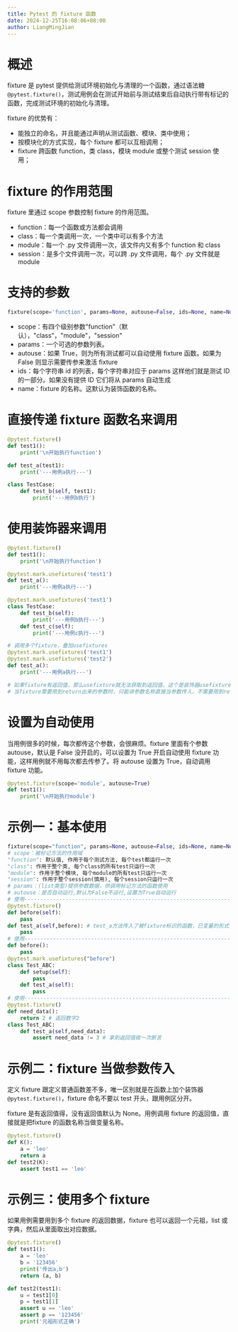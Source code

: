 ```yaml
---
title: Pytest 的 fixture 函数
date: 2024-12-25T16:08:06+08:00
author: LiangMingJian
---
```


# 概述

fixture 是 pytest 提供给测试环境初始化与清理的一个函数，通过语法糖 `@pytest.fixture()`，测试用例会在测试开始前与测试结束后自动执行带有标记的函数，完成测试环境的初始化与清理。

fixture 的优势有：

- 能独立的命名，并且能通过声明从测试函数、模块、类中使用；
- 按模块化的方式实现，每个 fixture 都可以互相调用；
- fixture 跨函数 function，类 class，模块 module 或整个测试 session 使用；

# fixture 的作用范围

fixture 里通过 scope 参数控制 fixture 的作用范围。

- function：每一个函数或方法都会调用
- class：每一个类调用一次，一个类中可以有多个方法
- module：每一个 .py 文件调用一次，该文件内又有多个 function 和 class
- session：是多个文件调用一次，可以跨 .py 文件调用，每个 .py 文件就是 module

# 支持的参数

```python
fixture(scope='function', params=None, autouse=False, ids=None, name=None)
```

- scope：有四个级别参数"function"（默认），"class"，"module"，"session"
- params：一个可选的参数列表。
- autouse：如果 True，则为所有测试都可以自动使用 fixture 函数。如果为 False 则显示需要传参来激活 fixture
- ids：每个字符串 id 的列表，每个字符串对应于 params 这样他们就是测试 ID 的一部分。如果没有提供 ID 它们将从 params 自动生成
- name：fixture 的名称。这默认为装饰函数的名称。

# 直接传递 fixture 函数名来调用

```python
@pytest.fixture()
def test1():
    print('\n开始执行function')

def test_a(test1):
    print('---用例a执行---')

class TestCase:
    def test_b(self, test1):
        print('---用例b执行')
```

# 使用装饰器来调用

```python
@pytest.fixture()
def test1():
    print('\n开始执行function')

@pytest.mark.usefixtures('test1')
def test_a():
    print('---用例a执行---')

@pytest.mark.usefixtures('test1')
class TestCase:
    def test_b(self):
        print('---用例b执行---')
    def test_c(self):
        print('---用例c执行---')

# 调用多个fixture，叠加usefixtures
@pytest.mark.usefixtures('test1')
@pytest.mark.usefixtures('test2')
def test_a():
    print('---用例a执行---')

# 如果fixture有返回值，那么usefixture就无法获取到返回值，这个是装饰器usefixture与用例直接传fixture参数的区别。
# 当fixture需要用到return出来的参数时，只能讲参数名称直接当参数传入，不需要用到return出来的参数时，两种方式都可以。
```

# 设置为自动使用

当用例很多的时候，每次都传这个参数，会很麻烦。fixture 里面有个参数 autouse，默认是 False 没开启的，可以设置为 True 开启自动使用 fixture 功能，这样用例就不用每次都去传参了。将 autouse 设置为 True，自动调用 fixture 功能。

```python
@pytest.fixture(scope='module', autouse=True)
def test1():
    print('\n开始执行module')
```

# 示例一：基本使用

```python
fixture(scope="function", params=None, autouse=False, ids=None, name=None)
# scope：被标记方法的作用域 
"function": 默认值, 作用于每个测试方法, 每个test都运行一次
"class": 作用于整个类, 每个class的所有test只运行一次
"module": 作用于整个模块, 每个module的所有test只运行一次
"session": 作用于整个session(慎用), 每个session只运行一次
# params：(list类型)提供参数数据，供调用标记方法的函数使用
# autouse：是否自动运行,默认为False不运行,设置为True自动运行
# 使用----------------------------------------------------------------------
@pytest.fixture()
def before(self):
    pass
def test_a(self,before): # ️test_a方法传入了被fixture标识的函数，已变量的形式
    pass
# 使用----------------------------------------------------------------------
def before():
    pass
@pytest.mark.usefixtures("before")
class Test_ABC:
    def setup(self):
        pass
    def test_a(self):
        pass
# 使用----------------------------------------------------------------------
@pytest.fixture()
def need_data():
    return 2 # 返回数字2
class Test_ABC:
    def test_a(self,need_data):
        assert need_data != 3 # 拿到返回值做一次断言
```

# 示例二：fixture 当做参数传入

定义 fixture 跟定义普通函数差不多，唯一区别就是在函数上加个装饰器 `@pytest.fixture()`，fixture 命名不要以 test 开头，跟用例区分开。

fixture 是有返回值得，没有返回值默认为 None。用例调用 fixture 的返回值，直接就是把fixture 的函数名称当做变量名称。

```python
@pytest.fixture()
def K():
    a = 'leo'
    return a
def test2(K):
    assert test1 == 'leo'
```

# 示例三：使用多个 fixture

如果用例需要用到多个 fixture 的返回数据，fixture 也可以返回一个元祖，list 或字典，然后从里面取出对应数据。

```python
@pytest.fixture()
def test1():
    a = 'leo'
    b = '123456'
    print('传出a,b')
    return (a, b)

def test2(test1):
    u = test1[0]
    p = test1[1]
    assert u == 'leo'
    assert p == '123456'
    print('元祖形式正确')
```
